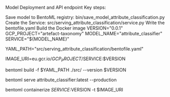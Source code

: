 Model Deployment and API endpoint
Key steps:

Save model to BentoML registry: bin/save_model_attribute_classification.py
Create the Service: src/serving_attribute_classification/service.py
Write the bentofile.yaml
Build the Docker image
VERSION="0.0.1"
GCP_PROJECT="artefact-taxonomy"
MODEL_NAME="attribute_classifier"
SERVICE="${MODEL_NAME}"

YAML_PATH="src/serving_attribute_classification/bentofile.yaml"

IMAGE_URI=eu.gcr.io/$GCP_PROJECT/$SERVICE:$VERSION

bentoml build -f $YAML_PATH ./src/ --version $VERSION

bentoml serve attribute_classifier:latest --production

bentoml containerize $SERVICE:$VERSION -t $IMAGE_URI